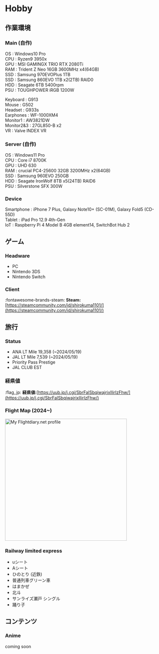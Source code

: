 # Hobby

## 作業環境

### Main (自作)

OS : Windows10 Pro<br>
CPU : Ryzen9 3950x<br>
GPU : MSI GAMINGX TRIO RTX 2080Ti<br>
RAM : Trident Z Neo 16GB 3600MHz x4(64GB)<br>
SSD : Samsung 970EVOPlus 1TB<br>
SSD : Samsung 860EVO 1TB x2(2TB) RAID0<br>
HDD : Seagate 6TB 5400rpm<br>
PSU : TOUGHPOWER iRGB 1200W<br>

Keyboard : G913<br>
Mouse : G502<br>
Headset : G933s<br>
Earphones : WF-1000XM4<br>
Monitor1 : AW3821DW<br>
Monitor2&3 : 27GL850-B x2<br>
VR : Valve INDEX VR<br>

### Server (自作)

OS : Windows11 Pro<br>
CPU : Core i7 8700K<br>
GPU : UHD 630<br>
RAM : crucial PC4-25600 32GB 3200MHz x2(64GB)<br>
SSD : Samsung 960EVO 250GB<br>
HDD : Seagate IronWolf 8TB x5(24TB) RAID6<br>
PSU : Silverstone SFX 300W<br>

### Device

Smartphone : iPhone 7 Plus, Galaxy Note10+ (SC-01M), Galaxy Fold5 (CD-55D)<br>
Tablet : iPad Pro 12.9 4th-Gen<br>
IoT : Raspberry Pi 4 Model B 4GB element14, SwitchBot Hub 2<br>


## ゲーム

### Headware

- PC
- Nintendo 3DS
- Nintendo Switch

### Client

:fontawesome-brands-steam: **Steam:**[https://steamcommunity.com/id/shirokuma1101/](https://steamcommunity.com/id/shirokuma1101/)

## 旅行

### Status

- ANA LT Mile 19,358 (~2024/05/19)
- JAL LT Mile 7,539 (~2024/05/19)
- Priority Pass Prestige
- JAL CLUB EST

### 経県値

:flag_jp: **経県値:**[https://uub.jp/j.cgi/SbrFaISbqiwajrixIIirIzFhw/](https://uub.jp/j.cgi/SbrFaISbqiwajrixIIirIzFhw/)

### Flight Map (2024~)

<a href="https://my.flightradar24.com/shirokuma1101">
  <img width="400px", src="https://banners-my.flightradar24.com/shirokuma1101.png" alt="My Flightdiary.net profile"/>
</a>

### Railway limited express

- uシート
- Aシート
- ひのとり (近鉄)
- 普通列車グリーン車
- はまかぜ
- 北斗
- サンライズ瀬戸 シングル
- 踊り子

## コンテンツ

### Anime

coming soon
